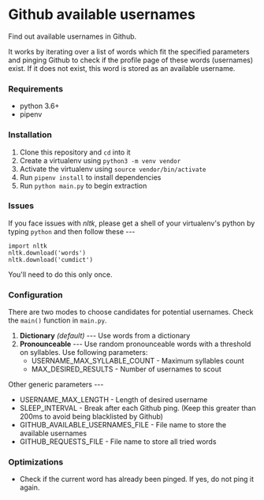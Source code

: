 # Github available usernames

Find out available usernames in Github.

It works by iterating over a list of words which fit the specified parameters and pinging Github to check if the profile page of these words (usernames) exist. If it does not exist, this word is stored as an available username.

### Requirements

- python 3.6+
- pipenv

### Installation

1. Clone this repository and `cd` into it
1. Create a virtualenv using `python3 -m venv vendor`
1. Activate the virtualenv using `source vendor/bin/activate`
1. Run `pipenv install` to install dependencies
1. Run `python main.py` to begin extraction

### Issues

If you face issues with *nltk*, please get a shell of your virtualenv's python by typing `python` and then follow these ---

```
import nltk
nltk.download('words')
nltk.download('cumdict')
```

You'll need to do this only once.

### Configuration

There are two modes to choose candidates for potential usernames. Check the `main()` function in `main.py`.

1. **Dictionary** *(default)* --- Use words from a dictionary
1. **Pronounceable** --- Use random pronounceable words with a threshold on syllables. Use following parameters:
    - USERNAME_MAX_SYLLABLE_COUNT - Maximum syllables count
    - MAX_DESIRED_RESULTS - Number of usernames to scout

Other generic parameters ---

- USERNAME_MAX_LENGTH - Length of desired username
- SLEEP_INTERVAL - Break after each Github ping. (Keep this greater than 200ms to avoid being blacklisted by Github)
- GITHUB_AVAILABLE_USERNAMES_FILE - File name to store the available usernames
- GITHUB_REQUESTS_FILE - File name to store all tried words

### Optimizations

- Check if the current word has already been pinged. If yes, do not ping it again.
